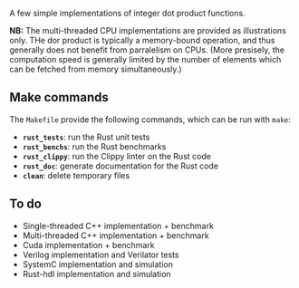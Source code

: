A few simple implementations of integer dot product functions.

**NB:** The multi-threaded CPU implementations are provided as illustrations only. THe dor product is typically a memory-bound operation, and thus generally does not benefit from parralelism on CPUs. (More presisely, the computation speed is generally limited by the number of elements which can be fetched from memory simultaneously.)

## Make commands

The `Makefile` provide the following commands, which can be run with `make`: 

* **`rust_tests`**: run the Rust unit tests
* **`rust_benchs`**: run the Rust benchmarks
* **`rust_clippy`**: run the Clippy linter on the Rust code
* **`rust_doc`**: generate documentation for the Rust code
* **`clean`**: delete temporary files

## To do

* Single-threaded C++ implementation + benchmark
* Multi-threaded C++ implementation + benchmark
* Cuda implementation + benchmark
* Verilog implementation and Verilator tests
* SystemC implementation and simulation
* Rust-hdl implementation and simulation
